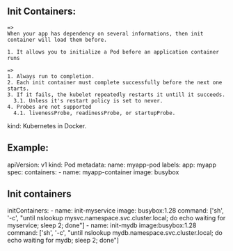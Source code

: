 ## Init Containers:
    => 
    When your app has dependency on several informations, then init container will load them before.
    
    1. It allows you to initialize a Pod before an application container runs 
    
    => 
    1. Always run to completion.
    2. Each init container must complete successfully before the next one starts.
    3. If it fails, the kubelet repeatedly restarts it untill it succeeds.
      3.1. Unless it's restart policy is set to never.
    4. Probes are not supported
      4.1. livenessProbe, readinessProbe, or startupProbe.

kind: Kubernetes in Docker.

## Example:
apiVersion: v1
kind: Pod
metadata:
  name: myapp-pod
  labels:
    app: myapp
spec:
  containers:
    -  name: myapp-container
       image:  busybox
## Init containers
  initContainers:
    -  name: init-myservice
       image: busybox:1.28
       command: ['sh', '-c', "until nslookup mysvc.namespace.svc.cluster.local; do echo waiting for myservice; sleep 2; done"]
    -  name: init-mydb
       image:busybox:1.28
       command: ['sh', '-c', "until nslookup mydb.namespace.svc.cluster.local; do echo waiting for mydb; sleep 2; done"]
